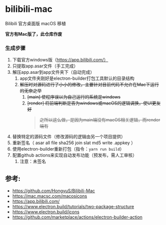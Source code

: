 # bilibili-mac

Bilibili 官方桌面版 macOS 移植

**官方有Mac版了，此仓库作废**

### 生成步骤

1. 下载官方windows版（https://app.bilibili.com/）
2. 只提取app.asar文件（手工完成）
3. 解压app.asar到app文件夹下（自动完成）
    1. app文件夹刚好是electron-builder打包工具默认的目录结构
    2. ~~解压时对源码进行了小小的修改，主要针对目前代码不允许在Mac下运行的无奈之举~~
        1. ~~[main] 使程序误以为自己运行的系统是windows~~
        2. ~~[render] 将前端判断是否为windows或macOS的逻辑调换，使UI更友好~~
           > ~~之所以这么做，是因为main端没有macOS相关逻辑，而render端有~~
4. 替换特定的源码文件（修改源码的逻辑由另一个项目提供）
5. 重新签名（ asar all file sha256 join slat md5 write .appkey ）
6. 使用electron-builder重新打包（指令：`yarn run build`）
7. 配置github actions来实现自动发布功能（预发布，需人工审核）
    1. 注意：未签名

## 参考:

- https://github.com/HongyuS/Bilibili-Mac
- https://mac.macsc.com/macosicons
- https://app.bilibili.com/
- https://www.electron.build/tutorials/two-package-structure
- https://www.electron.build/icons
- https://github.com/marketplace/actions/electron-builder-action
